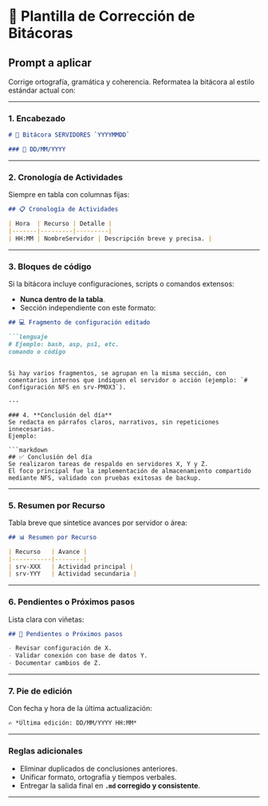# 📘 Plantilla de Corrección de Bitácoras

## Prompt a aplicar

Corrige ortografía, gramática y coherencia.
Reformatea la bitácora al estilo estándar actual con:

---

### 1. **Encabezado**

```markdown
# 📘 Bitácora SERVIDORES `YYYYMMDD`

### 📅 DD/MM/YYYY
```

---

### 2. **Cronología de Actividades**

Siempre en tabla con columnas fijas:

```markdown
## 📋 Cronología de Actividades

| Hora  | Recurso | Detalle |
|-------|---------|---------|
| HH:MM | NombreServidor | Descripción breve y precisa. |
```

---

### 3. **Bloques de código**

Si la bitácora incluye configuraciones, scripts o comandos extensos:

* **Nunca dentro de la tabla**.
* Sección independiente con este formato:

````markdown
## 💻 Fragmento de configuración editado

```lenguaje
# Ejemplo: bash, asp, ps1, etc.
comando o código
````

````

Si hay varios fragmentos, se agrupan en la misma sección, con comentarios internos que indiquen el servidor o acción (ejemplo: `# Configuración NFS en srv-PMOX3`).

---

### 4. **Conclusión del día**
Se redacta en párrafos claros, narrativos, sin repeticiones innecesarias.  
Ejemplo:

```markdown
## ✅ Conclusión del día
Se realizaron tareas de respaldo en servidores X, Y y Z.  
El foco principal fue la implementación de almacenamiento compartido mediante NFS, validado con pruebas exitosas de backup.
````

---

### 5. **Resumen por Recurso**

Tabla breve que sintetice avances por servidor o área:

```markdown
## 📊 Resumen por Recurso

| Recurso   | Avance |
|-----------|--------|
| srv-XXX   | Actividad principal |
| srv-YYY   | Actividad secundaria |
```

---

### 6. **Pendientes o Próximos pasos**

Lista clara con viñetas:

```markdown
## 📌 Pendientes o Próximos pasos

- Revisar configuración de X.
- Validar conexión con base de datos Y.
- Documentar cambios de Z.
```

---

### 7. **Pie de edición**

Con fecha y hora de la última actualización:

```markdown
✍️ *Última edición: DD/MM/YYYY HH:MM*
```

---
### Reglas adicionales

* Eliminar duplicados de conclusiones anteriores.
* Unificar formato, ortografía y tiempos verbales.
* Entregar la salida final en **`.md` corregido y consistente**.

---
